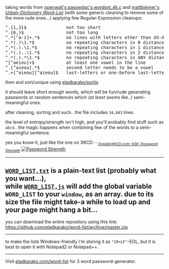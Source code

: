 taking words from <a href="http://cvsweb.openwall.com/cgi/cvsweb.cgi/Owl/packages/passwdqc/passwdqc/wordset_4k.c?rev=1.7;content-type=text%2Fplain">openwall's passwdqc's <em>wordset_4k.c</em></a> and <a href="https://github.com/mattbierner/urban-dictionary-word-list/tree/master/data">mattbierner's <em>Urban-Dictionary Word-List</em></a> (with some generic cleaning to remove some of the more rude ones...)
applying few Regular-Expression cleanups:
<pre>
^.{1,3}$               not too short
^.{6,}$                not too long
^.*[^a-z]+.*$          no lines with letters other than US-ASCII letters (A-Z) - but not using case-sensitive search/replace...
^.*(.)\1.*$            no repeating characters in 0 distance
^.*(.).\1.*$           no repeating characters in 1 distance
^.*(.)..\1.*$          no repeating characters in 2 distance
^.*(.).*\1.*$          no repeating characters in ANY distance
^[^aeiou]+$            at least one vowel in the line
^.[^aieou].*$          second letter needs to be a vowel
^.+[^aieou][^aieou]$   last-letters or one-before last-letter needs to be a vowel
</pre>

then and sort/unique using <a href="https://github.com/eladkarako/sortjs">eladkarako/sortjs</a>

it should leave short enough words,
which will be fun/rude generating passwords or random sentences which <em>(at least seems like..)</em> semi-meaningful ones.

after cleaning, sorting and such.. the file includes <code>34,843</code> lines.

the level of entropy/strength isn't high, and you'll probably find stuff such as <code>abcd</code>..
the magic happens when combining few of the words to a semi-meaningful sentence.

yes you know it, just like the one on XKCD:  -  <sub><a href="https://www.explainxkcd.com/wiki/index.php/936:_Password_Strength"><em>ExplainXKCD.com: 936: Password Strength</em></a></sub>
<a href="https://xkcd.com/936/"><img src="https://imgs.xkcd.com/comics/password_strength.png" title="To anyone who understands information theory and security and is in an infuriating argument with someone who does not (possibly involving mixed case), I sincerely apologize." alt="Password Strength"/></a>



<hr/>

<h2><code><a href="https://raw.githubusercontent.com/eladkarako/word-list/master/WORD_LIST.txt">WORD_LIST.txt</a></code> is a plain-text list (probably what you want...), <br/> while <code><a href="https://raw.githubusercontent.com/eladkarako/word-list/master/WORD_LIST.txt">WORD_LIST.js</a></code> will add the global variable <code>WORD_LIST</code> to your <code>window</code>, as an array. due to its size the file might take-a while to load up and your page might hang a bit...</h2>

you can download the entire repository using this link: https://github.com/eladkarako/word-list/archive/master.zip

<hr/>

to make the lists Windows-friendly I'm storing it as <code>"CR+LF"</code>-EOL,
but it is best to open it with Notepad2 or Notepad++.

<hr/>

Visit <a href="http://eladkarako.com/word-list/index.html">eladkarako.com/word-list</a> for 3 word password-generator.
